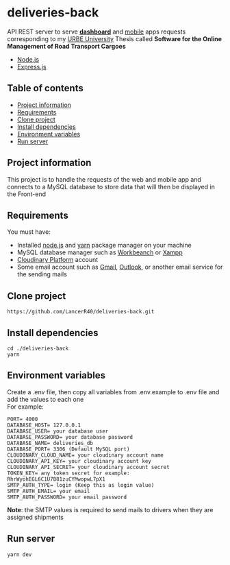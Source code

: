 # deliveries-back
API REST server to serve [**dashboard**](https://github.com/LancerR40/deliveries-dashboard) and [mobile](https://github.com/LancerR40/deliveries-app) apps requests corresponding to my [URBE University](https://www.urbe.edu/index.jsp) Thesis called **Software for the Online Management of Road Transport Cargoes**

* [Node.js](https://nodejs.org/en/)
* [Express.js](https://expressjs.com/)

## Table of contents
* [Project information](#project-information)
* [Requirements](#requirements)
* [Clone project](#clone-project)
* [Install dependencies](#install-dependencies)
* [Environment variables](#environment-variables)
* [Run server](#run-server)

## Project information
This project is to handle the requests of the web and mobile app and connects to a MySQL database to store data that will then be displayed in the Front-end

## Requirements
You must have:

* Installed [node.js](https://nodejs.org/en/) and [yarn](https://classic.yarnpkg.com/en/) package manager on your machine
* MySQL database manager such as [Workbeanch](https://www.mysql.com/products/workbench/) or [Xampp](https://www.apachefriends.org/download.html)
* [Cloudinary Platform](https://cloudinary.com/) account
* Some email account such as [Gmail](https://www.google.com/intl/es-419/gmail/about/), [Outlook](https://outlook.live.com/owa/), or another email service for the sending mails

## Clone project

```
https://github.com/LancerR40/deliveries-back.git
```

## Install dependencies

```
cd ./deliveries-back
yarn
```

## Environment variables
Create a .env file, then copy all variables from .env.example to .env file and add the values to each one<br />For example:

```$
PORT= 4000
DATABASE_HOST= 127.0.0.1
DATABASE_USER= your database user
DATABASE_PASSWORD= your database password 
DATABASE_NAME= deliveries_db
DATABASE_PORT= 3306 (Default MySQL port) 
CLOUDINARY_CLOUD_NAME= your cloudinary account name 
CLOUDINARY_API_KEY= your cloudinary account key
CLOUDINARY_API_SECRET= your cloudinary account secret
TOKEN_KEY= any token secret for example: RhrWyohEGL6C1U7B81zuCYMwopwL7pX1
SMTP_AUTH_TYPE= login (Keep this as login value)
SMTP_AUTH_EMAIL= your email
SMTP_AUTH_PASSWORD= your email password
```

**Note**: the SMTP values is required to send mails to drivers when they are assigned shipments

## Run server

```
yarn dev
```
